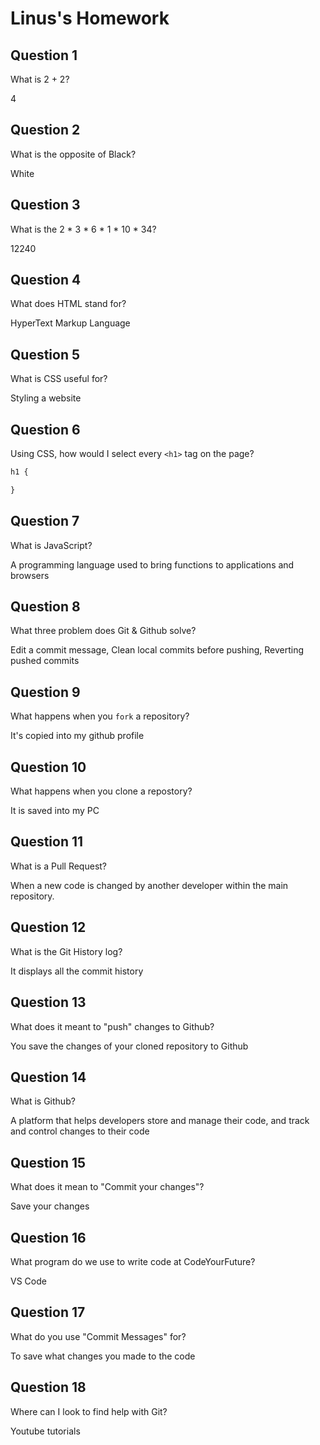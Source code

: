 # Linus's Homework

## Question 1

What is 2 + 2?

4

## Question 2

What is the opposite of Black?

White

## Question 3

What is the  2 * 3 * 6 * 1 * 10 * 34?

12240

## Question 4 

What does HTML stand for?

HyperText Markup Language

## Question 5

What is CSS useful for?

Styling a website 

## Question 6

Using CSS, how would I select every `<h1>` tag on the page?

```css
h1 {

}
```

## Question 7

What is JavaScript?

A programming language used to bring functions to applications and browsers 

## Question 8

What three problem does Git & Github solve?

Edit a commit message, Clean local commits before pushing, Reverting pushed commits

## Question 9

What happens when you `fork` a repository?

It's copied into my github profile

## Question 10 

What happens when you clone a repostory?

It is saved into my PC

## Question 11

What is a Pull Request?

When a new code is changed by another developer within the main repository.

## Question 12

What is the Git History log?

It displays all the commit history

## Question 13

What does it meant to "push" changes to Github?

You save the changes of your cloned repository to Github

## Question 14

What is Github?

A platform that helps developers store and manage their code, and track and control changes to their code

## Question 15

What does it mean to "Commit your changes"?

Save your changes

## Question 16

What program do we use to write code at CodeYourFuture?

VS Code

## Question 17

What do you use "Commit Messages" for?

To save what changes you made to the code

## Question 18

Where can I look to find help with Git?

Youtube tutorials 
